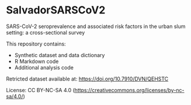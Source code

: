 # SalvadorSARSCoV2

SARS-CoV-2 seroprevalence and associated risk factors in the urban slum setting: a cross-sectional survey

This repository contains:
- Synthetic dataset and data dictionary
- R Markdown code
- Additional analysis code

Retricted dataset available at: https://doi.org/10.7910/DVN/QEHSTC

License: CC BY-NC-SA 4.0 (https://creativecommons.org/licenses/by-nc-sa/4.0/)
